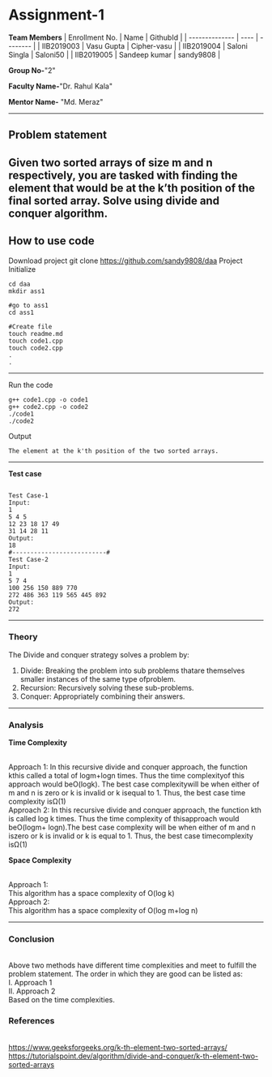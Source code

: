 # Assignment-1

**Team Members**
|   Enrollment No.  |   Name   | GithubId |
|   --------------  |   ----   | -------- |
|    IIB2019003  |   Vasu Gupta | Cipher-vasu |
|    IIB2019004  |   Saloni Singla | Saloni50 | 
|    IIB2019005  |   Sandeep kumar | sandy9808  |

**Group No-**"2"

**Faculty Name-**"Dr. Rahul Kala"

**Mentor Name-** "Md. Meraz"

---
## Problem statement
Given two sorted arrays of size m and n respectively, you are tasked with finding the element that would be at the k’th position of the final sorted array. Solve using divide and conquer algorithm.
---
## How to use code
Download project
git clone https://github.com/sandy9808/daa 
Project Initialize 
```
cd daa
mkdir ass1

#go to ass1
cd ass1

#Create file
touch readme.md
touch code1.cpp
touch code2.cpp
.
.
```
---

Run the code
```
g++ code1.cpp -o code1
g++ code2.cpp -o code2
./code1
./code2
```
Output
```
The element at the k'th position of the two sorted arrays.
```
---

**Test case**

```

Test Case-1
Input:
1
5 4 5
12 23 18 17 49
31 14 28 11
Output:
18
#--------------------------#
Test Case-2
Input:
1                                                                                               
5 7 4
100 256 150 889 770                                          
272 486 363 119 565 445 892                            
Output:
272
```

---

### Theory
The Divide and conquer strategy solves a problem by:
1)  Divide:  Breaking  the  problem  into  sub  problems  thatare  themselves  smaller  instances  of  the  same  type  ofproblem.
2)  Recursion: Recursively solving these sub-problems.
3)  Conquer: Appropriately combining their answers.
---

### Analysis

**Time Complexity**

<br />Approach 1:
In this recursive divide and conquer approach, the function kthis called a total of logm+logn times. Thus the time complexityof this approach would beO(logk). The best case complexitywill be when either of m and n is zero or k is invalid or k isequal to 1. Thus, the best case time complexity isΩ(1)
<br />Approach 2:
In  this  recursive  divide  and  conquer  approach,  the  function kth  is  called  log  k  times.  Thus  the  time  complexity  of  thisapproach would beO(logm+ logn).The  best  case  complexity  will  be  when  either  of  m  and  n  iszero or k is invalid or k is equal to 1. Thus, the best case timecomplexity isΩ(1)

**Space Complexity**

<br />Approach 1:
<br />This algorithm has a space complexity of O(log k)
<br />Approach 2:
<br />This algorithm has a space complexity of O(log m+log n)

---

### Conclusion

<br />Above two methods have different time complexities and meet to fulfill the problem statement. The order in which they are good can be listed as:
<br />I. Approach 1
<br />II. Approach 2
<br />Based on the time complexities.

### References

<br />https://www.geeksforgeeks.org/k-th-element-two-sorted-arrays/
<br />https://tutorialspoint.dev/algorithm/divide-and-conquer/k-th-element-two-sorted-arrays
